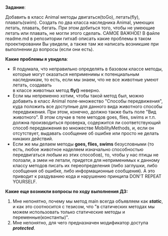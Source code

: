**Задание**:

Добавить в класс Animal методы двигаться(toGo), летать(fly), плавать(swim). Создать по два класса
наследника Animal, умеющих летать, плавать, бегать. При этом добиться того, чтобы не умеющие летать или плавать, не могли этого сделать. САМОЕ ВАЖНОЕ! В файле readme.md в репозитории гитхаб описать
какие проблемы в таком проектировании Вы увидели, а также там же написать возникшие при выполнении дз вопросы
(если они есть). 

**Какие проблемы я увидела**: 

+ Я подумала, что неправильно определять в базовом классе методы, 
  которые могут оказаться неприменимы к потенциальным наследникам,
  то есть, если мы знаем, что не все животные умеют летать, создавать     
  в классе животных метод **fly()** неверно. 
+ Если мы непременно хотим, чтобы такой метод был, можно добавить в класс 
  Animal поле-множество "Способы передвижения", куда положить все доступные 
  для данного вида животного способы передвижения. При этом, конечно, должно 
  также быть поле "Вид животного". В этом случае в теле методов goes, flies, 
  swims и т.п. должна производиться проверка, содержится ли соответствующий 
  способ передвижения во множестве MobilityMethods, и, если он отсутствует,
  выдавать сообщение об ошибке или просто не делать никаких действий. 
+ Если же мы делаем методы **goes, flies, swims** безусловными (то есть, любое 
  животное наделяем изначально способностью передвигаться любым из этих способов), 
  то, чтобы у нас птицы не ползали, а змеи не летали, придется для неприменимых к 
  данному классу методов писать их переопределения (либо заглушки, либо сообщения 
  об ошибке, либо информационные сообщения). А это приводит к раздуванию кода и 
  нарушению принципа DON'T REPEAT YOURSELF.

**Какие еще возникли вопросы по ходу выполнения ДЗ:**

1. Мне непонятно, почему мы метод main всегда объявляем как __*static*__, 
и как это соотносится с тезисом, что "в статических методах мы можем 
использовать только статические методы и переменные(константы)". 
2. Мне непонятно, для чего предназначен модификатор доступа __*protected*__.  

